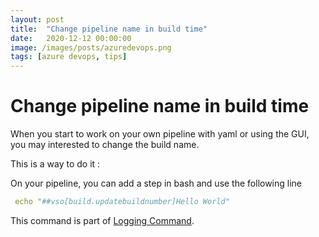 ```yaml
---
layout: post
title:  "Change pipeline name in build time"
date:   2020-12-12 00:00:00
image: /images/posts/azuredevops.png
tags: [azure devops, tips]
---
```


# Change pipeline name in build time

When you start to work on your own pipeline with yaml or using the GUI, you may interested to change the build name. 

This is a way to do it :

<!--more-->

On your pipeline, you can add a step in bash and use the following line 

```yaml
 echo "##vso[build.updatebuildnumber]Hello World"
```

This command is part of [Logging Command](https://docs.microsoft.com/en-us/azure/devops/pipelines/scripts/logging-commands?view=azure-devops&tabs=bash&WT.mc_id=DOP-MVP-5001937). 
